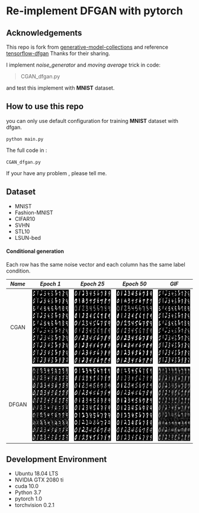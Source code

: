 # Re-implement DFGAN with pytorch

## Acknowledgements
This repo is fork from [generative-model-collections](https://github.com/znxlwm/pytorch-generative-model-collections)  and reference [tensorflow-dfgan](https://github.com/sjenni/dfgan) Thanks for their sharing.

I implement _noise\_generator_ and  _moving average_ trick in code:
> CGAN_dfgan.py

and test this implement with **MNIST** dataset.

## How to use this repo
you can only use default configuration for training **MNIST** dataset with dfgan.

`python main.py`

The full code in :

`CGAN_dfgan.py`

If your have any problem , please tell me.

## Dataset

- MNIST
- Fashion-MNIST
- CIFAR10
- SVHN
- STL10
- LSUN-bed

#### Conditional generation
Each row has the same noise vector and each column has the same label condition.

*Name* | *Epoch 1* | *Epoch 25* | *Epoch 50* | *GIF*
:---: | :---: | :---: | :---: | :---: |
CGAN | <img src = 'assets/mnist_results/CGAN_epoch001.png' height = '200px'> | <img src = 'assets/mnist_results/CGAN_epoch025.png' height = '200px'> | <img src = 'assets/mnist_results/CGAN_epoch050.png' height = '200px'> | <img src = 'assets/mnist_results/CGAN_generate_animation.gif' height = '200px'>
DFGAN | <img src = 'assets/mnist_results/CGAN_DFGAN_epoch002.png' height = '200px'> | <img src = 'assets/mnist_results/CGAN_DFGAN_epoch025.png' height = '200px'> | <img src = 'assets/mnist_results/CGAN_DFGAN_epoch050.png' height = '200px'> | <img src = 'assets/mnist_results/CGAN_DFGAN_generate_animation.gif' height = '200px'>


## Development Environment
* Ubuntu 18.04 LTS
* NVIDIA GTX 2080 ti
* cuda 10.0
* Python 3.7
* pytorch 1.0
* torchvision 0.2.1




